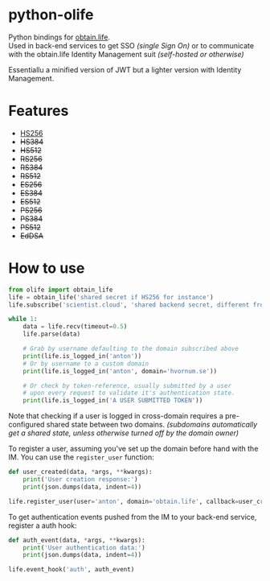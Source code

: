 # python-olife
Python bindings for [obtain.life](https://github.com/Torxed/obtain.life).<br>
Used in back-end services to get SSO *(single Sign On)* or to communicate with the obtain.life Identity Management suit *(self-hosted or otherwise)*

Essentiallu a minified version of JWT but a lighter version with Identity Management.

# Features

 * [HS256](https://github.com/Torxed/python-olife/wiki/HS256)
 * <strike>HS384</strike>
 * <strike>HS512</strike>
 * <strike>RS256</strike>
 * <strike>RS384</strike>
 * <strike>RS512</strike>
 * <strike>ES256</strike>
 * <strike>ES384</strike>
 * <strike>ES512</strike>
 * <strike>PS256</strike>
 * <strike>PS384</strike>
 * <strike>PS512</strike>
 * <strike>EdDSA</strike>

# How to use

```python
from olife import obtain_life
life = obtain_life('shared secret if HS256 for instance')
life.subscribe('scientist.cloud', 'shared backend secret, different from shared secret above')

while 1:
	data = life.recv(timeout=0.5)
	life.parse(data)

	# Grab by username defaulting to the domain subscribed above
	print(life.is_logged_in('anton'))
	# Or by username to a custom domain
	print(life.is_logged_in('anton', domain='hvornum.se'))

	# Or check by token-reference, usually submitted by a user
	# upon every request to validate it's authentication state.
	print(life.is_logged_in('A USER SUBMITTED TOKEN'))
```

Note that checking if a user is logged in cross-domain requires a pre-configured shared state between two domains. *(subdomains automatically get a shared state, unless otherwise turned off by the domain owner)*

To register a user, assuming you've set up the domain before hand with the IM. You can use the `register_user` function:

```python
def user_created(data, *args, **kwargs):
	print('User creation response:')
	print(json.dumps(data, indent=4))

life.register_user(user='anton', domain='obtain.life', callback=user_created)
```

To get authentication events pushed from the IM to your back-end service, register a auth hook:

```python
def auth_event(data, *args, **kwargs):
	print('User authentication data:')
	print(json.dumps(data, indent=4))

life.event_hook('auth', auth_event)
```

